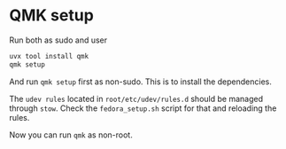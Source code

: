 # QMK setup
Run both as sudo and user

```bash
uvx tool install qmk
qmk setup
```

And run `qmk setup` first as non-sudo. This is to install the dependencies.


The `udev rules` located in `root/etc/udev/rules.d` should be managed through `stow`. Check the `fedora_setup.sh` script for that and reloading the rules.

Now you can run `qmk` as non-root.
